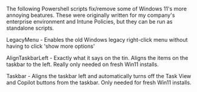 The following Powershell scripts fix/remove some of Windows 11's more annoying beatures.  These were originally written for my company's enterprise environment and Intune Policies, but they can be run as standalone scripts.

LegacyMenu - Enables the old Windows legacy right-click menu without having to click 'show more options'

AlignTaskbarLeft - Exactly what it says on the tin.  Aligns the items on the taskbar to the left.  Really only needed on fresh Win11 installs.

Taskbar - Aligns the taskbar left and automatically turns off the Task View and Copilot buttons from the taskbar.  Only needed for fresh Win11 installs.
